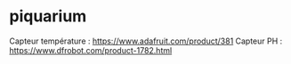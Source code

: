 # piquarium

Capteur température : https://www.adafruit.com/product/381
Capteur PH : https://www.dfrobot.com/product-1782.html
